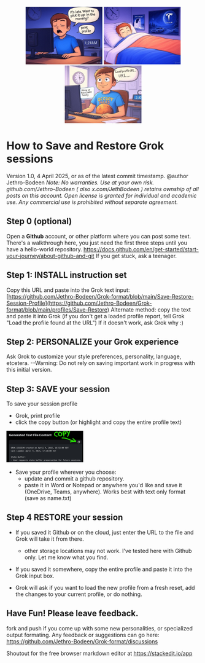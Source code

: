 
<p align="center">
  <img src="https://github.com/Jethro-Bodeen/Grok-format/blob/main/images/Panel_1.jpg" width=200>
  <img src="https://github.com/Jethro-Bodeen/Grok-format/blob/main/images/Panel_2.jpg" width=200>
  <img src="https://github.com/Jethro-Bodeen/Grok-format/blob/main/images/Panel_3.jpg" width=200>
</p>

# How to Save and Restore Grok sessions
Version 1.0, 4 April 2025, or as of the latest commit timestamp.
@author Jethro-Bodeen
*Note:  No warranties.  Use at your own risk.  github.com/Jethro-Bodeen ( also x.com/JethBodeen ) retains ownship of all posts on this account.  Open license is granted for individual and academic use.  Any commercial use is prohibited without separate agreement.*  

## Step 0 (optional)
Open  a **Github** account, or other platform where you can post some text.  There's a walkthrough here, you just need the first three steps until you have a hello-world repository. https://docs.github.com/en/get-started/start-your-journey/about-github-and-git If you get stuck, ask a teenager.
## Step 1: INSTALL instruction set
Copy this URL and paste into the Grok text input:  [https://github.com/Jethro-Bodeen/Grok-format/blob/main/Save-Restore-Session-Profile](https://github.com/Jethro-Bodeen/Grok-format/blob/main/profiles/Save-Restore)
Alternate method:  copy the text and paste it into Grok
(if you don't get a loaded profile report, tell Grok  "Load the profile found at the URL")  If it doesn't work, ask Grok why :)
## Step 2: PERSONALIZE your Grok experience
Ask Grok to customize your style preferences, personality, language, etcetera.  --Warning:  Do not rely on saving important work in progress with this initial version.
## Step 3: SAVE your session
To save your session profile
- Grok, print profile
- click the copy button  (or highlight and copy the entire profile text)
  
<img src="https://github.com/Jethro-Bodeen/Grok-format/blob/main/images/Copy%20Button.jpg" width=200>


- Save your profile wherever you choose:   
	- update and commit a github repository.
	- paste it in Word or Notepad or anywhere you'd like and save it  (OneDrive, Teams, anywhere).  Works best with text only format  (save as name.txt)
## Step 4 RESTORE your session
- If you saved it Github or on the cloud, just enter the URL to the file and Grok will take it from there.
	- other storage locations may not work.  I've tested here with Github only.  Let me know what you find.
- If you saved it somewhere, copy the entire profile and paste it into the Grok input box.

- Grok will ask if you want to load the new profile from a fresh reset, add the changes to your current profile, or do nothing.


## Have Fun!  Please leave feedback.  
fork and push if you come up with some new personalities, or specialized output formating.
Any feedback or suggestions can go here:  https://github.com/Jethro-Bodeen/Grok-format/discussions


Shoutout for the free browser markdown editor at https://stackedit.io/app
